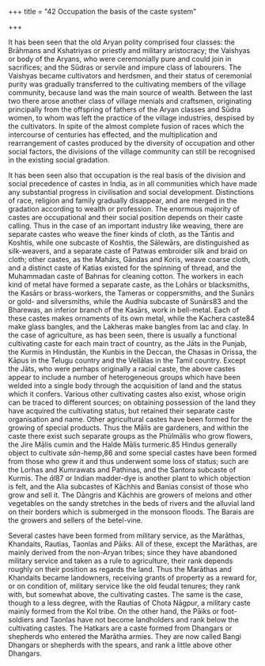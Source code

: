 +++
title = "42 Occupation the basis of the caste system"

+++

It has been seen that the old Aryan polity comprised four classes: the Brāhmans and Kshatriyas or priestly and military aristocracy; the Vaishyas or body of the Aryans, who were ceremonially pure and could join in sacrifices; and the Sūdras or servile and impure class of labourers. The Vaishyas became cultivators and herdsmen, and their status of ceremonial purity was gradually transferred to the cultivating members of the village community, because land was the main source of wealth. Between the last two there arose another class of village menials and craftsmen, originating principally from the offspring of fathers of the Aryan classes and Sūdra women, to whom was left the practice of the village industries, despised by the cultivators. In spite of the almost complete fusion of races which the intercourse of centuries has effected, and the multiplication and rearrangement of castes produced by the diversity of occupation and other social factors, the divisions of the village community can still be recognised in the existing social gradation. 

It has been seen also that occupation is the real basis of the division and social precedence of castes in India, as in all communities which have made any substantial progress in civilisation and social development. Distinctions of race, religion and family gradually disappear, and are merged in the gradation according to wealth or profession. The enormous majority of castes are occupational and their social position depends on their caste calling. Thus in the case of an important industry like weaving, there are separate castes who weave the finer kinds of cloth, as the Tāntis and Koshtis, while one subcaste of Koshtis, the Sālewārs, are distinguished as silk-weavers, and a separate caste of Patwas embroider silk and braid on cloth; other castes, as the Mahārs, Gāndas and Koris, weave coarse cloth, and a distinct caste of Katias existed for the spinning of thread, and the Muhammadan caste of Bahnas for cleaning cotton. The workers in each kind of metal have formed a separate caste, as the Lohārs or blacksmiths, the Kasārs or brass-workers, the Tameras or coppersmiths, and the Sunārs or gold- and silversmiths, while the Audhia subcaste of Sunārs83 and the Bharewas, an inferior branch of the Kasārs, work in bell-metal. Each of these castes makes ornaments of its own metal, while the Kachera caste84 make glass bangles, and the Lakheras make bangles from lac and clay. In the case of agriculture, as has been seen, there is usually a functional cultivating caste for each main tract of country, as the Jāts in the Punjab, the Kurmis in Hindustān, the Kunbis in the Deccan, the Chasas in Orissa, the Kāpus in the Telugu country and the Vellālas in the Tamil country. Except the Jāts, who were perhaps originally a racial caste, the above castes appear to include a number of heterogeneous groups which have been welded into a single body through the acquisition of land and the status which it confers. Various other cultivating castes also exist, whose origin can be traced to different sources; on obtaining possession of the land they have acquired the cultivating status, but retained their separate caste organisation and name. Other agricultural castes have been formed for the growing of special products. Thus the Mālis are gardeners, and within the caste there exist such separate groups as the Phūlmālis who grow flowers, the Jire Mālis cumin and the Halde Mālis turmeric.85 Hindus generally object to cultivate *sān*-hemp,86 and some special castes have been formed from those who grew it and thus underwent some loss of status; such are the Lorhas and Kumrawats and Pathinas, and the Santora subcaste of Kurmis. The *āl*87 or Indian madder-dye is another plant to which objection is felt, and the Alia subcastes of Kāchhis and Banias consist of those who grow and sell it. The Dāngris and Kāchhis are growers of melons and other vegetables on the sandy stretches in the beds of rivers and the alluvial land on their borders which is submerged in the monsoon floods. The Barais are the growers and sellers of the betel-vine. 

Several castes have been formed from military service, as the Marāthas, Khandaits, Rautias, Taonlas and Pāiks. All of these, except the Marāthas, are mainly derived from the non-Aryan tribes; since they have abandoned military service and taken as a rule to agriculture, their rank depends roughly on their position as regards the land. Thus the Marāthas and Khandaits became landowners, receiving grants of property as a reward for, or on condition of, military service like the old feudal tenures; they rank with, but somewhat above, the cultivating castes. The same is the case, though to a less degree, with the Rautias of Chota Nāgpur, a military caste mainly formed from the Kol tribe. On the other hand, the Pāiks or foot-soldiers and Taonlas have not become landholders and rank below the cultivating castes. The Hatkars are a caste formed from Dhangars or shepherds who entered the Marātha armies. They are now called Bangi Dhangars or shepherds with the spears, and rank a little above other Dhangars. 

